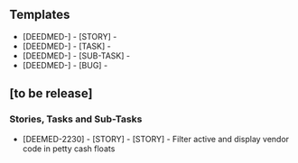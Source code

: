 ## Templates
- [DEEDMED-] - [STORY] -
- [DEEDMED-] - [TASK] -
- [DEEDMED-] - [SUB-TASK] -
- [DEEDMED-] - [BUG] -

## [to be release]


### Stories, Tasks and Sub-Tasks

- [DEEMED-2230] - [STORY] - [STORY] - Filter active and display vendor code in petty cash floats
